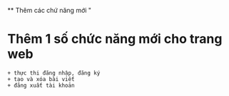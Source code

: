 ** Thêm các chứ năng mới  "
# Thêm 1 số chức năng mới cho trang web
    + thực thi đăng nhập, đăng ký
    + tạo và xóa bài viết 
    + đăng xuất tài khoản